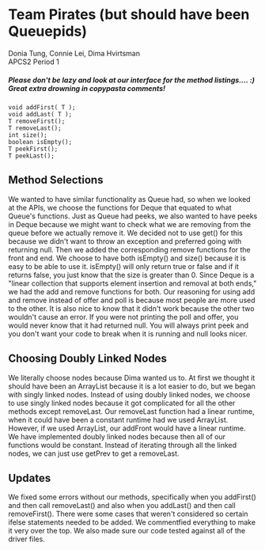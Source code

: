 # Team Pirates (but should have been Queuepids)
Donia Tung, Connie Lei, Dima Hvirtsman<br />
APCS2 Period 1 <br />

##### Please don't be lazy and look at our interface for the method listings.... :) <br />Great extra drowning in copypasta comments!
```void addFirst( T );``` <br />
```void addLast( T );``` <br />
```T removeFirst();``` <br />
```T removeLast();``` <br />
```int size();``` <br />
```boolean isEmpty();``` <br />
```T peekFirst();``` <br />
```T peekLast();``` <br />

## Method Selections
We wanted to have similar functionality as Queue had, so when we looked at the APIs, we choose the functions for Deque that equated to what Queue's functions. Just as Queue had peeks, we also wanted to have peeks in Deque because we might want to check what we are removing from the queue before we actually remove it. We decided not to use get() for this because we didn't want to throw an exception and preferred going with returning null. Then we added the corresponding remove functions for the front and end. We choose to have both isEmpty() and size() because it is easy to be able to use it. isEmpty() will only return true or false and if it returns false, you just know that the size is greater than 0. Since Deque is a "linear collection that supports element insertion and removal at both ends," we had the add and remove functions for both. Our reasoning for using add and remove instead of offer and poll is because most people are more used to the other. It is also nice to know that it didn't work because the other two wouldn't cause an error. If you were not printing the poll and offer, you would never know that it had returned null. You will always print peek and you don't want your code to break when it is running and null looks nicer.

## Choosing Doubly Linked Nodes
We literally choose nodes because Dima wanted us to. At first we thought it should have been an ArrayList because it is a lot easier to do, but we began with singly linked nodes. Instead of using doubly linked nodes, we choose to use singly linked nodes because it got complicated for all the other methods except removeLast. Our removeLast function had a linear runtime, when it could have been a constant runtime had we used ArrayList. However, if we used ArrayList, our addFront would have a linear runtime. We have implemented doubly linked nodes because then all of our functions would be constant. Instead of iterating through all the linked nodes, we can just use getPrev to get a removeLast.

## Updates
We fixed some errors without our methods, specifically when you addFirst() and then call removeLast() and also when you addLast() and then call removeFirst(). There were some cases that weren't considered so certain ifelse statements needed to be added. We commentfied everything to make it very over the top. We also made sure our code tested against all of the driver files.
